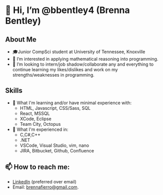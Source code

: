 # 👋 Hi, I’m @bbentley4 (Brenna Bentley)
## About Me
- 🎓Junior CompSci student at University of Tennessee, Knoxville 
- 👀 I’m interested in applying mathematical reasoning into programming.
- 💞️ I’m looking to intern/job shadow/collaborate any and everything to continue learning my likes/dislikes and work on my strengths/weaknesses in programming.
## Skills
- 🌱 What I'm learning and/or have minimal experience with:
  - HTML, Javascript, CSS/Sass, SQL
  - React, MSSQL
  - XCode, Eclipse
  - Team City, Octopus
- 🌟 What I'm experienced in:
  - C,C#,C++
  - .NET
  - VSCode, Visual Studio, vim, nano
  - JIRA, Bitbucket, Github, Confluence
## 📫 How to reach me: 
  - [LinkedIn](https://www.linkedin.com/in/brenna-bentley-40150910a/) (preferred over email)
  - Email: brennafierro@gmail.com. 

<!---
bbentley4/bbentley4 is a ✨ special ✨ repository because its `README.md` (this file) appears on your GitHub profile.
You can click the Preview link to take a look at your changes.
--->
